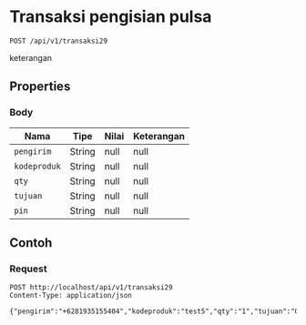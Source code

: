 # Transaksi pengisian pulsa
```http
POST /api/v1/transaksi29
```
keterangan
## Properties
### Body
Nama | Tipe | Nilai | Keterangan
--- | --- | --- | ---
<code>pengirim</code> | String | null | null
<code>kodeproduk</code> | String | null | null
<code>qty</code> | String | null | null
<code>tujuan</code> | String | null | null
<code>pin</code> | String | null | null
## Contoh
### Request
```http
POST http://localhost/api/v1/transaksi29
Content-Type: application/json

{"pengirim":"+6281935155404","kodeproduk":"test5","qty":"1","tujuan":"087758437457","pin":"1234"}


```
